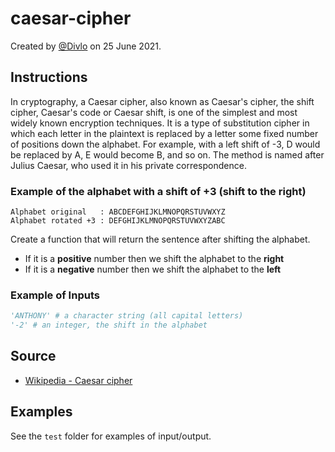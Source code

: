 # caesar-cipher

Created by [@Divlo](https://github.com/Divlo) on 25 June 2021.

## Instructions

In cryptography, a Caesar cipher, also known as Caesar's cipher, the shift cipher, Caesar's code or Caesar shift, is one of the simplest and most widely known encryption techniques. It is a type of substitution cipher in which each letter in the plaintext is replaced by a letter some fixed number of positions down the alphabet. For example, with a left shift of -3, D would be replaced by A, E would become B, and so on. The method is named after Julius Caesar, who used it in his private correspondence.

### Example of the alphabet with a shift of +3 (shift to the right)

```text
Alphabet original   : ABCDEFGHIJKLMNOPQRSTUVWXYZ
Alphabet rotated +3 : DEFGHIJKLMNOPQRSTUVWXYZABC
```

Create a function that will return the sentence after shifting the alphabet.

- If it is a **positive** number then we shift the alphabet to the **right**
- If it is a **negative** number then we shift the alphabet to the **left**

### Example of Inputs

```py
'ANTHONY' # a character string (all capital letters)
'-2' # an integer, the shift in the alphabet
```

## Source

- [Wikipedia - Caesar cipher](https://en.wikipedia.org/wiki/Caesar_cipher)

## Examples

See the `test` folder for examples of input/output.
